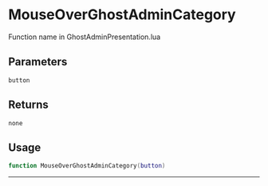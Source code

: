 # MouseOverGhostAdminCategory
Function name in GhostAdminPresentation.lua
## Parameters
`button`
## Returns
`none`
## Usage
```lua
function MouseOverGhostAdminCategory(button)
```
---
